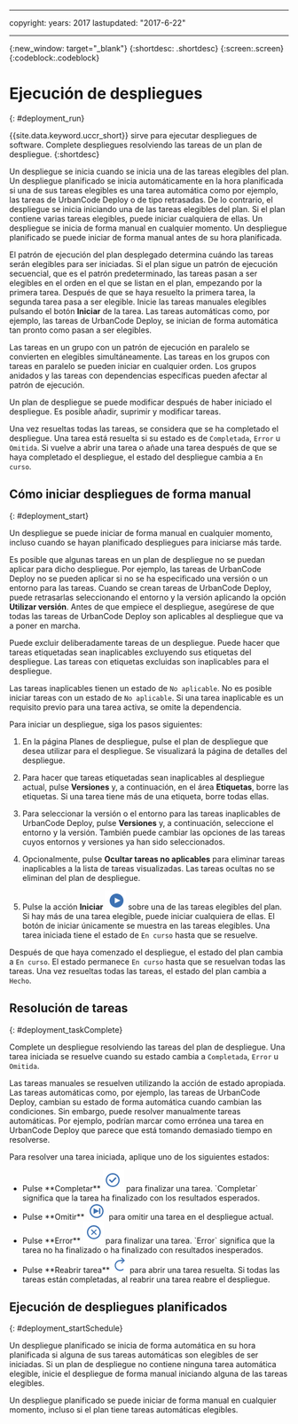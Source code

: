 ---

copyright:
 years: 2017
lastupdated: "2017-6-22"

  ---

{:new_window: target="_blank"}
{:shortdesc: .shortdesc}
{:screen:.screen}
{:codeblock:.codeblock}

# Ejecución de despliegues
{: #deployment_run}

{{site.data.keyword.uccr_short}} sirve para ejecutar despliegues de software. Complete despliegues resolviendo las tareas de un plan de despliegue.
{:shortdesc}

Un despliegue se inicia cuando se inicia una de las tareas elegibles del plan. Un despliegue planificado se inicia automáticamente en la hora planificada si una de sus tareas elegibles es una tarea automática como por ejemplo, las tareas de UrbanCode Deploy o de tipo retrasadas. De lo contrario, el despliegue se inicia iniciando una de las tareas elegibles del plan. Si el plan contiene varias tareas elegibles, puede iniciar cualquiera de ellas. Un despliegue se inicia de forma manual en cualquier momento. Un despliegue planificado se puede iniciar de forma manual antes de su hora planificada.   

El patrón de ejecución del plan desplegado determina cuándo las tareas serán elegibles para ser iniciadas. Si el plan sigue un patrón de ejecución secuencial, que es el patrón predeterminado, las tareas pasan a ser elegibles en el orden en el que se listan en el plan, empezando por la primera tarea. Después de que se haya resuelto la primera tarea, la segunda tarea pasa a ser elegible. Inicie las tareas manuales elegibles pulsando el botón **Iniciar** de la tarea. Las tareas automáticas como, por ejemplo, las tareas de UrbanCode Deploy, se inician de forma automática tan pronto como pasan a ser elegibles. 

Las tareas en un grupo con un patrón de ejecución en paralelo se convierten en elegibles simultáneamente. Las tareas en los grupos con tareas en paralelo se pueden iniciar en cualquier orden. Los grupos anidados y las tareas con dependencias específicas pueden afectar al patrón de ejecución. 

Un plan de despliegue se puede modificar después de haber iniciado el despliegue. Es posible añadir, suprimir y modificar tareas. 

Una vez resueltas todas las tareas, se considera que se ha completado el despliegue. Una tarea está resuelta si su estado es de `Completada`, `Error` u `Omitida`. Si vuelve a abrir una tarea o añade una tarea después de que se haya completado el despliegue, el estado del despliegue cambia a `En curso`.

## Cómo iniciar despliegues de forma manual
{: #deployment_start}

Un despliegue se puede iniciar de forma manual en cualquier momento, incluso cuando se hayan planificado despliegues para iniciarse más tarde. 

Es posible que algunas tareas en un plan de despliegue no se puedan aplicar para dicho despliegue. Por ejemplo, las tareas de UrbanCode Deploy no se pueden aplicar si no se ha especificado una versión o un entorno para las tareas. Cuando se crean tareas de UrbanCode Deploy, puede retrasarlas seleccionando el entorno y la versión aplicando la opción **Utilizar versión**. Antes de que empiece el despliegue, asegúrese de que todas las tareas de UrbanCode Deploy son aplicables al despliegue que va a poner en marcha.     

Puede excluir deliberadamente tareas de un despliegue. Puede hacer que tareas etiquetadas sean inaplicables excluyendo sus etiquetas del despliegue. Las tareas con etiquetas excluidas son inaplicables para el despliegue.  

Las tareas inaplicables tienen un estado de `No aplicable`. No es posible iniciar tareas con un estado de `No aplicable`. Si una tarea inaplicable es un requisito previo para una tarea activa, se omite la dependencia.   

Para iniciar un despliegue, siga los pasos siguientes:

1. En la página Planes de despliegue, pulse el plan de despliegue que desea utilizar para el despliegue. Se visualizará la página de detalles del despliegue. 

2. Para hacer que tareas etiquetadas sean inaplicables al despliegue actual, pulse **Versiones** y, a continuación, en el área **Etiquetas**, borre las etiquetas. Si una tarea tiene más de una etiqueta, borre todas ellas. 

2. Para seleccionar la versión o el entorno para las tareas inaplicables de UrbanCode Deploy, pulse **Versiones** y, a continuación, seleccione el entorno y la versión. También puede cambiar las opciones de las tareas cuyos entornos y versiones ya han sido seleccionados. 

1. Opcionalmente, pulse **Ocultar tareas no aplicables** para eliminar tareas inaplicables a la lista de tareas visualizadas. Las tareas ocultas no se eliminan del plan de despliegue. 

1. Pulse la acción **Iniciar** <img class="inline" src="images/task-start.png" alt="acción iniciar tarea"> sobre una de las tareas elegibles del plan. Si hay más de una tarea elegible, puede iniciar cualquiera de ellas. El botón de iniciar únicamente se muestra en las tareas elegibles. Una tarea iniciada tiene el estado de `En curso` hasta que se resuelve.

Después de que haya comenzado el despliegue, el estado del plan cambia a `En curso`. El estado permanece `En curso` hasta que se resuelvan todas las tareas. Una vez resueltas todas las tareas, el estado del plan cambia a `Hecho`.

## Resolución de tareas
{: #deployment_taskComplete}

Complete un despliegue resolviendo las tareas del plan de despliegue. Una tarea iniciada se resuelve cuando su estado cambia a `Completada`, `Error` u `Omitida`. 

Las tareas manuales se resuelven utilizando la acción de estado apropiada. Las tareas automáticas como, por ejemplo, las tareas de UrbanCode Deploy, cambian su estado de forma automática cuando cambian las condiciones. Sin embargo, puede resolver manualmente tareas automáticas. Por ejemplo, podrían marcar como errónea una tarea en UrbanCode Deploy que parece que está tomando demasiado tiempo en resolverse. 

Para resolver una tarea iniciada, aplique uno de los siguientes estados:

<ul>
<li>Pulse **Completar** <img class="inline" src="images/task-complete.png"  alt="acción completar tarea"> para finalizar una tarea. `Completar` significa que la tarea ha finalizado con los resultados esperados.
</li>
<li>Pulse **Omitir** <img class="inline" src="images/task-skip.png"  alt="acción omitir tarea"> para omitir una tarea en el despliegue actual.
</li>
<li>Pulse **Error** <img class="inline" src="images/task-fail.png"  alt="acción error en tarea"> para finalizar una tarea. `Error` significa que la tarea no ha finalizado o ha finalizado con resultados inesperados.
</li>
<li>Pulse **Reabrir tarea** <img class="inline" src="images/task-reopen.png" alt="acción reabrir tarea"> para abrir una tarea resuelta. Si todas las tareas están completadas, al reabrir una tarea reabre el despliegue.
</li>
</ul>

## Ejecución de despliegues planificados
{: #deployment_startSchedule}

Un despliegue planificado se inicia de forma automática en su hora planificada si alguna de sus tareas automáticas son elegibles de ser iniciadas. Si un plan de despliegue no contiene ninguna tarea automática elegible, inicie el despliegue de forma manual iniciando alguna de las tareas elegibles. 

Un despliegue planificado se puede iniciar de forma manual en cualquier momento, incluso si el plan tiene tareas automáticas elegibles. 
